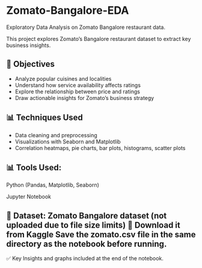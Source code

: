 # Zomato-Bangalore-EDA
Exploratory Data Analysis on Zomato Bangalore restaurant data.

This project explores Zomato’s Bangalore restaurant dataset to extract key business insights.

## 📌 Objectives
- Analyze popular cuisines and localities
- Understand how service availability affects ratings
- Explore the relationship between price and ratings
- Draw actionable insights for Zomato’s business strategy

## 📊 Techniques Used
- Data cleaning and preprocessing
- Visualizations with Seaborn and Matplotlib
- Correlation heatmaps, pie charts, bar plots, histograms, scatter plots

## 📊 Tools Used:
Python (Pandas, Matplotlib, Seaborn)

Jupyter Notebook

📁 Dataset:
Zomato Bangalore dataset (not uploaded due to file size limits)
🔗 Download it from Kaggle
Save the zomato.csv file in the same directory as the notebook before running.
---

✅ Key Insights and graphs included at the end of the notebook.
